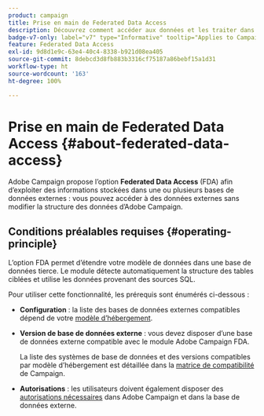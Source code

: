 ```yaml
---
product: campaign
title: Prise en main de Federated Data Access
description: Découvrez comment accéder aux données et les traiter dans une base de données externe.
badge-v7-only: label="v7" type="Informative" tooltip="Applies to Campaign Classic v7 only"
feature: Federated Data Access
exl-id: 9d8d1e9c-63e4-40c4-8338-b921d08ea405
source-git-commit: 8debcd3d8fb883b3316cf75187a86bebf15a1d31
workflow-type: ht
source-wordcount: '163'
ht-degree: 100%

---
```


# Prise en main de Federated Data Access {#about-federated-data-access}



Adobe Campaign propose l’option **Federated Data Access** (FDA) afin d’exploiter des informations stockées dans une ou plusieurs bases de données externes : vous pouvez accéder à des données externes sans modifier la structure des données d’Adobe Campaign.

## Conditions préalables requises {#operating-principle}

L’option FDA permet d’étendre votre modèle de données dans une base de données tierce. Le module détecte automatiquement la structure des tables ciblées et utilise les données provenant des sources SQL.

Pour utiliser cette fonctionnalité, les prérequis sont énumérés ci-dessous :

* **Configuration** : la liste des bases de données externes compatibles dépend de votre [modèle d’hébergement](../../installation/using/hosting-models.md).
* **Version de base de données externe** : vous devez disposer d’une base de données externe compatible avec le module Adobe Campaign FDA.

   La liste des systèmes de base de données et des versions compatibles par modèle d’hébergement est détaillée dans la [matrice de compatibilité](../../rn/using/compatibility-matrix.md#FederatedDataAccessFDA) de Campaign.

* **Autorisations** : les utilisateurs doivent également disposer des [autorisations nécessaires](../../installation/using/remote-database-access-rights.md) dans Adobe Campaign et dans la base de données externe.

